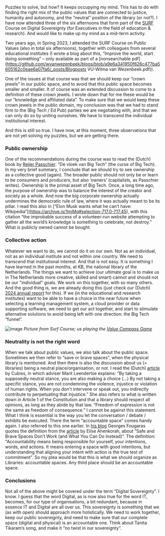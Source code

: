 Puzzles to solve, but how? It keeps occupying my mind. This has to do with finding the right mix of the public values that are connected to justice, humanity and autonomy, and the “neutral” position of the library (or not?). I have now attended three of the six afternoons that form part of the [SURF](https://www.surf.nl/en) Course on Digital Sovereignty (for Executives in the field of education & research). And would like to make up my mind as a mid-term activity. 

Two years ago, in Spring 2023, I attended the SURF Course on Public Values (also in total six afternoons), together with colleagues from several educational institutes (I wrote a blog about this, “Improve the world, start doing something” – only available as part of a [nonsearchable pdf](https://github.com/wvanwezenbeek/blogs/blob/a9e6a341950f626c477ba5605162c0eae6a07fa6/_posts/Blogposts VU-Wilma van Wezenbeek.pdf)).

One of the issues at that course was that we should keep our “crown jewels” in our public space, and to avoid that this public space becomes smaller and smaller. It of course was an extended discussion to come to a definition of these crown jewels. I wrote down that for me these would be our “knowledge and affiliated data”. To make sure that we would keep these crown jewels in the public domain, my conclusion was that we had to stand firm to the (Big Tech / Ed Pub) parties we are negotiating with, ánd that we can only do so by uniting ourselves. We have to transcend the individual institutional interest. 

And this is still so true. I have now, at this moment, three observations that are not yet solving my puzzles, but we are getting there. 

### Public ownership
One of the recommendations during the course was to read the (Dutch) book by [Reijer Passchier](https://www.universiteitleiden.nl/en/staffmembers/reijer-passchier#tab-1): “De vloek van Big Tech” (the curse of Big Tech). In my very brief summary, I conclude that we should try to see ownership as a collective good (again). The broader public should not only be or learn to be consumers and producers, but also ‘owners’ (capitalists, as Passchier writes). Ownership is the primal asset of Big Tech. Once, a long time ago, the purpose of ownership was to balance the interest of the creator and society as a whole. And now the big corporate ownership actually undermines the democratic rule of law, where it was actually meant to be its pillar. I read this also in  [“Elon Musk wants what he can’t have: Wikipedia”[(https://archive.is/1mjMq#selection-717.0-717.45), with this citation  “the improbable success of a volunteer-run website attempting to gather all the world’s knowledge is something to celebrate, not destroy.” What is publicly owned cannot be bought. 

### Collective action
Whatever we want to do, we cannot do it on our own. Not as an individual, not as an individual institute and not within one country. We need to transcend that institutional interest. And that is not easy. It is something I have learned in the past months, at KB, the national library of the Netherlands. The things we want to achieve (our ultimate goal is to make us in The Netherlands more creative, skilled and smart) cannot and should not be our "individual" goals. We work on this together, with so many others. And the good thing is, we are already doing this (just check our (Dutch) [2024 annual report](https://www.kb.nl/nieuws/kb-in-2024-grote-stappen-in-leesbevordering-en-data-onderzoek) for this). If we (in the educational and research institutes) want to be able to have a choice in the near future when selecting a learning management system, a cloud provider or data supporting software, we need to get our act together, and start to stimulate alternative solutions to avoid being left with one direction: the Big Tech “funnel”. 

![image](![image](https://github.com/user-attachments/assets/32bbe0e5-7d00-48a6-bd04-b28e882a2da7)
)
*Picture from Surf Course; us playing the [Value Compass Game](https://www.surf.nl/en/values-compass-the-game-discuss-dilemmas-of-digitisation)* 

### Neutrality is not the right word 
When we talk about public values, we also talk about the public space. Sometimes we then refer to “save or brave spaces”, when the physical library is mentioned. And then there is also the discussion about us (= libraries) being a neutral place/organisation, or not. I read the (Dutch) [article](https://www.cubiss.nl/neutraliteit) by Cubiss, in which adviser Marit Leendertse explains:  “By taking a supposedly neutral stance, you are also making a choice (…) By not taking a specific stance, you are not condemning the violence, injustice or violation of human rights. When you don't intervene or speak out, you indirectly contribute to perpetuating that injustice.” She also refers to what is written down in Article 1 of the Constitution and that a library should respect all opinions, as long as they abide by that law. “Freedom of expression is not the same as freedom of consequence.” I cannot be against this statement. What I think is essential is the way you let the conversation / debate / exhibits be executed. There the term “accountable space” comes handy again. I also referred to this one earlier. In [his blog](https://georgesfougaras.blogspot.com/2023/09/accountable-spaces.html) Georges Fougaras quotes the definition from the [article](https://medium.com/@elise.k.ahen/safe-and-brave-spaces-dont-work-and-what-you-can-do-instead-f265aa339aff) by Elise Ahenkorah, about  “Safe and Brave Spaces Don’t Work (and What You Can Do Instead)”. The definition: "Accountability means being responsible for yourself, your intentions, words, and actions. It means entering a space with good intentions, but understanding that aligning your intent with action is the true test of commitment". So my plea would be that this is what we should organize as Libraries: accountable spaces. Any third place should be an accountable space.

### Conclusions
Not all of the above might be covered under the term “Digital Sovereignty”. I know. I guess that the word Digital, as is now also true for the word IT, becomes, for our type of organisations, a bit redundant, because in essence IT and Digital are all over us. This sovereignty is something that we (as with open) should approach more holistically. We need to work together, keep our public sovereignty, ánd need to make sure that our complete space (digital and physical) is an accountable one. Think about Tanita Tikaram’s song, and make it “no twist in our sovereignty”.  
